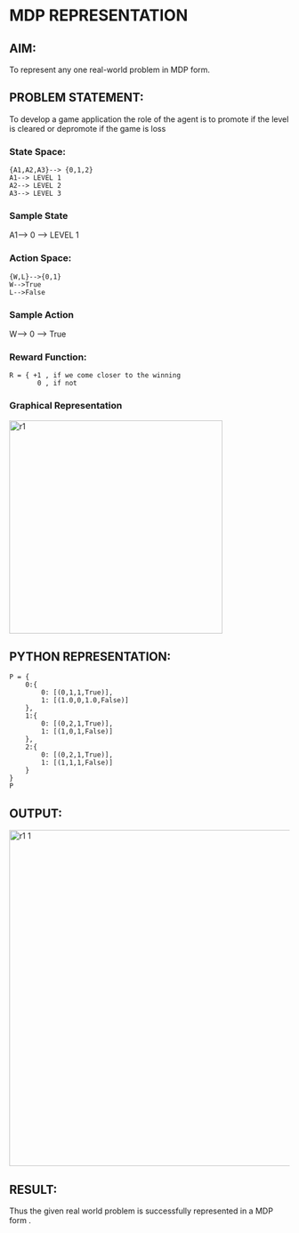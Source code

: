 # MDP REPRESENTATION

## AIM:
To represent any one real-world problem in MDP form.
## PROBLEM STATEMENT:
To develop a game application the role of the agent is to promote if the level is cleared or depromote if the game is loss 

### State Space:
```
{A1,A2,A3}--> {0,1,2}
A1--> LEVEL 1
A2--> LEVEL 2 
A3--> LEVEL 3
```
### Sample State
A1--> 0 --> LEVEL 1

### Action Space:
```
{W,L}-->{0,1}
W-->True
L-->False
```
### Sample Action
W--> 0 --> True

### Reward Function:
```
R = { +1 , if we come closer to the winning
       0 , if not
```
### Graphical Representation
<img width="383" alt="r1" src="https://github.com/naramala-niharika/mdp-representation/assets/94165377/04bd370c-fe9f-4d93-94be-0062fa7cda17">


## PYTHON REPRESENTATION:
```
P = {
    0:{
        0: [(0,1,1,True)],
        1: [(1.0,0,1.0,False)]
    },
    1:{
        0: [(0,2,1,True)],
        1: [(1,0,1,False)]
    },
    2:{
        0: [(0,2,1,True)],
        1: [(1,1,1,False)]
    }
}
P
```
## OUTPUT:
<img width="604" alt="r1 1" src="https://github.com/naramala-niharika/mdp-representation/assets/94165377/8fa55c3b-116c-4270-bf6c-3218681054eb">


## RESULT:
Thus the given real world problem is successfully represented in a MDP form .

